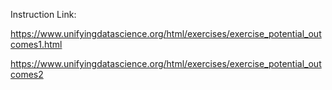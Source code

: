 Instruction Link:

https://www.unifyingdatascience.org/html/exercises/exercise_potential_outcomes1.html

https://www.unifyingdatascience.org/html/exercises/exercise_potential_outcomes2
